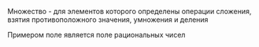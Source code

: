 Множество - для элементов которого определены операции сложения, взятия противоположного значения, умножения и деления

Примером поле является поле рациональных чисел